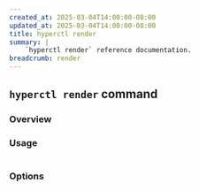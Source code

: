 ```yaml
---
created_at: 2025-03-04T14:00:00-08:00
updated_at: 2025-03-04T14:00:00-08:00
title: hyperctl render
summary: |
    `hyperctl render` reference documentation.
breadcrumb: render
---
```


## `hyperctl render` command

<auto-toc selectors="h3,h4,h5,h6,dl dt"></auto-toc>

### Overview 

### Usage

```plaintext
```

### Options


